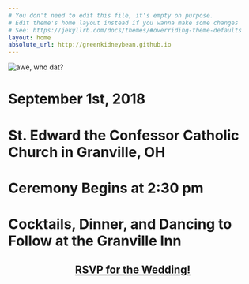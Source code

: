 ```yaml
---
# You don't need to edit this file, it's empty on purpose.
# Edit theme's home layout instead if you wanna make some changes
# See: https://jekyllrb.com/docs/themes/#overriding-theme-defaults
layout: home
absolute_url: http://greenkidneybean.github.io
---
```

<p><img src="{{ '/assets/hearts.jpg' | prepend:site.baseurl }}" alt="awe, who dat?" /></p>
<h1 class="page-heading">September 1st, 2018</h1>
<h1 class"page-heading">St. Edward the Confessor Catholic Church in Granville, OH</h1>
<h1 class"page-heading">Ceremony Begins at 2:30 pm</h1>
<h1 class"page-heading">Cocktails, Dinner, and Dancing to Follow at the Granville Inn</h1> 
<h2 style="text-align: center;"><a href="https://docs.google.com/forms/d/e/1FAIpQLSd_MzuuS82EDIATcF792774-Nrx1SGetv0fAx3lipBHtAOeoA/viewform?usp=sf_link"><b>RSVP for the Wedding!</b></a></h2>
